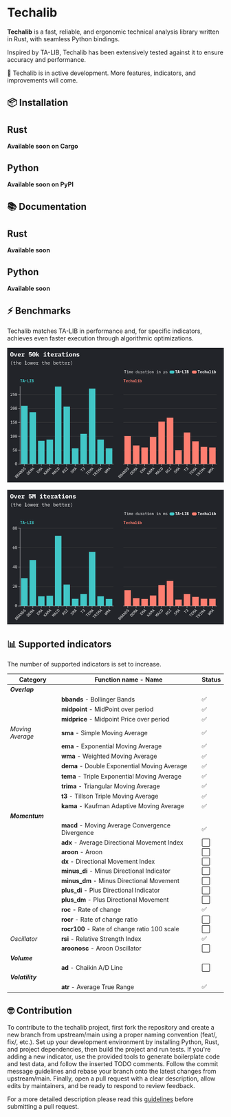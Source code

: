 # Techalib

**Techalib** is a fast, reliable, and ergonomic technical analysis library written in Rust, with seamless Python bindings.

Inspired by TA-LIB, Techalib has been extensively tested against it to ensure accuracy and performance.

🚧 Techalib is in active development. More features, indicators, and improvements will come.

## 📦 Installation

Rust
---

**Available soon on Cargo**

Python
---

**Available soon on PyPI**

## 📚 Documentation

Rust
---

**Available soon**

Python
---

**Available soon**

## ⚡ Benchmarks

Techalib matches TA-LIB in performance and, for specific indicators, achieves even faster execution through algorithmic optimizations.

![](benchmarks/graph/BenchResults_50k_13062025.png)

![](benchmarks/graph/BenchResults_5M_13062025.png)

## 📊 Supported indicators

The number of supported indicators is set to increase.

| **Category**              | **Function name - Name**                                        | **Status** |
| ----------------          | ---------------------------------------------                   | ---------- |
| **_Overlap_**             |||
|                           | **bbands** - Bollinger Bands                                    | ✅        |
|                           | **midpoint** - MidPoint over period                             | ✅        |
|                           | **midprice** - Midpoint Price over period                       | ✅        |
| _Moving Average_          | **sma** - Simple Moving Average                                 | ✅        |
|                           | **ema** - Exponential Moving Average                            | ✅        |
|                           | **wma** - Weighted Moving Average                               | ✅        |
|                           | **dema** - Double Exponential Moving Average                    | ✅        |
|                           | **tema** - Triple Exponential Moving Average                    | ✅        |
|                           | **trima** - Triangular Moving Average                           | ✅        |
|                           | **t3** - Tillson Triple Moving Average                          | ✅        |
|                           | **kama** - Kaufman Adaptive Moving Average                      | ✅        |
| **_Momentum_**            |||
|                           | **macd** - Moving Average Convergence Divergence                | ✅        |
|                           | **adx** - Average Directional Movement Index                    | ⬜        |
|                           | **aroon** - Aroon                                               | ⬜        |
|                           | **dx** - Directional Movement Index                             | ⬜        |
|                           | **minus_di** - Minus Directional Indicator                      | ⬜        |
|                           | **minus_dm** - Minus Directional Movement                       | ⬜        |
|                           | **plus_di** - Plus Directional Indicator                        | ⬜        |
|                           | **plus_dm** - Plus Directional Movement                         | ⬜        |
|                           | **roc** - Rate of change                                        | ✅        |
|                           | **rocr** - Rate of change ratio                                 | ⬜        |
|                           | **rocr100** - Rate of change ratio 100 scale                    | ⬜        |
| _Oscillator_              | **rsi** - Relative Strength Index                               | ✅        |
|                           | **aroonosc** - Aroon Oscillator                                 | ⬜        |
| **_Volume_**              |||
|                           | **ad** - Chaikin A/D Line                                       | ⬜        |
| **_Volatility_**          |||
|                           | **atr** - Average True Range                                    | ✅        |

## 🤓 Contribution

To contribute to the techalib project, first fork the repository and create a new branch from upstream/main using a proper naming convention (feat/, fix/, etc.). Set up your development environment by installing Python, Rust, and project dependencies, then build the project and run tests. If you're adding a new indicator, use the provided tools to generate boilerplate code and test data, and follow the inserted TODO comments. Follow the commit message guidelines and rebase your branch onto the latest changes from upstream/main. Finally, open a pull request with a clear description, allow edits by maintainers, and be ready to respond to review feedback.

For a more detailed description please read this [guidelines](CONTRIBUTING.md) before submitting a pull request.
